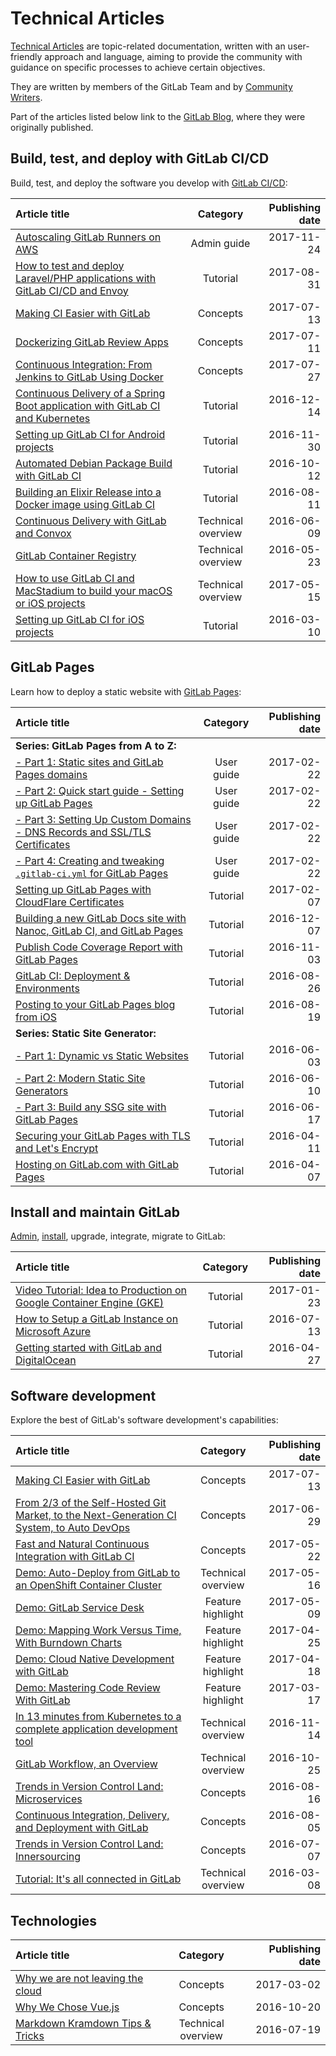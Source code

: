 # Technical Articles

[Technical Articles](../development/writing_documentation.md#technical-articles) are
topic-related documentation, written with an user-friendly approach and language, aiming
to provide the community with guidance on specific processes to achieve certain objectives.

They are written by members of the GitLab Team and by
[Community Writers](https://about.gitlab.com/handbook/product/technical-writing/community-writers/).

Part of the articles listed below link to the [GitLab Blog](https://about.gitlab.com/blog/),
where they were originally published.

## Build, test, and deploy with GitLab CI/CD

Build, test, and deploy the software you develop with [GitLab CI/CD](../ci/README.md):

| Article title | Category | Publishing date |
| :------------ | :------: | --------------: |
| [Autoscaling GitLab Runners on AWS](runner_autoscale_aws/index.md) | Admin guide | 2017-11-24 |
| [How to test and deploy Laravel/PHP applications with GitLab CI/CD and Envoy](laravel_with_gitlab_and_envoy/index.md) | Tutorial | 2017-08-31 |
| [Making CI Easier with GitLab](https://about.gitlab.com/2017/07/13/making-ci-easier-with-gitlab/) | Concepts | 2017-07-13 |
| [Dockerizing GitLab Review Apps](https://about.gitlab.com/2017/07/11/dockerizing-review-apps/) | Concepts | 2017-07-11 |
| [Continuous Integration: From Jenkins to GitLab Using Docker](https://about.gitlab.com/2017/07/27/docker-my-precious/) | Concepts | 2017-07-27 |
| [Continuous Delivery of a Spring Boot application with GitLab CI and Kubernetes](https://about.gitlab.com/2016/12/14/continuous-delivery-of-a-spring-boot-application-with-gitlab-ci-and-kubernetes/) | Tutorial | 2016-12-14 |
| [Setting up GitLab CI for Android projects](https://about.gitlab.com/2016/11/30/setting-up-gitlab-ci-for-android-projects/) | Tutorial | 2016-11-30 |
| [Automated Debian Package Build with GitLab CI](https://about.gitlab.com/2016/10/12/automated-debian-package-build-with-gitlab-ci/) | Tutorial | 2016-10-12 |
| [Building an Elixir Release into a Docker image using GitLab CI](https://about.gitlab.com/2016/08/11/building-an-elixir-release-into-docker-image-using-gitlab-ci-part-1/) | Tutorial | 2016-08-11 |
| [Continuous Delivery with GitLab and Convox](https://about.gitlab.com/2016/06/09/continuous-delivery-with-gitlab-and-convox/) | Technical overview | 2016-06-09 |
| [GitLab Container Registry](https://about.gitlab.com/2016/05/23/gitlab-container-registry/) | Technical overview | 2016-05-23 |
| [How to use GitLab CI and MacStadium to build your macOS or iOS projects](https://about.gitlab.com/2017/05/15/how-to-use-macstadium-and-gitlab-ci-to-build-your-macos-or-ios-projects/) | Technical overview | 2017-05-15 |
| [Setting up GitLab CI for iOS projects](https://about.gitlab.com/2016/03/10/setting-up-gitlab-ci-for-ios-projects/) | Tutorial | 2016-03-10 |

## GitLab Pages

Learn how to deploy a static website with [GitLab Pages](../user/project/pages/index.md#getting-started):

| Article title | Category | Publishing date |
| :------------ | :------: | --------------: |
| **Series: GitLab Pages from A to Z:** |
| [- Part 1: Static sites and GitLab Pages domains](../user/project/pages/getting_started_part_one.md)| User guide | 2017-02-22 |
| [- Part 2: Quick start guide - Setting up GitLab Pages](../user/project/pages/getting_started_part_two.md)| User guide | 2017-02-22 |
| [- Part 3: Setting Up Custom Domains - DNS Records and SSL/TLS Certificates](../user/project/pages/getting_started_part_three.md)| User guide | 2017-02-22 |
| [- Part 4: Creating and tweaking `.gitlab-ci.yml` for GitLab Pages](../user/project/pages/getting_started_part_four.md)| User guide | 2017-02-22 |
| [Setting up GitLab Pages with CloudFlare Certificates](https://about.gitlab.com/2017/02/07/setting-up-gitlab-pages-with-cloudflare-certificates/) | Tutorial | 2017-02-07 |
| [Building a new GitLab Docs site with Nanoc, GitLab CI, and GitLab Pages](https://about.gitlab.com/2016/12/07/building-a-new-gitlab-docs-site-with-nanoc-gitlab-ci-and-gitlab-pages/) | Tutorial | 2016-12-07 |
| [Publish Code Coverage Report with GitLab Pages](https://about.gitlab.com/2016/11/03/publish-code-coverage-report-with-gitlab-pages/) | Tutorial | 2016-11-03 |
| [GitLab CI: Deployment & Environments](https://about.gitlab.com/2016/08/26/ci-deployment-and-environments/) | Tutorial | 2016-08-26 |
| [Posting to your GitLab Pages blog from iOS](https://about.gitlab.com/2016/08/19/posting-to-your-gitlab-pages-blog-from-ios/) | Tutorial | 2016-08-19 |
| **Series: Static Site Generator:** |
| [- Part 1: Dynamic vs Static Websites](https://about.gitlab.com/2016/06/03/ssg-overview-gitlab-pages-part-1-dynamic-x-static/) | Tutorial | 2016-06-03 |
| [- Part 2: Modern Static Site Generators](https://about.gitlab.com/2016/06/10/ssg-overview-gitlab-pages-part-2/) | Tutorial | 2016-06-10 |
| [- Part 3: Build any SSG site with GitLab Pages](https://about.gitlab.com/2016/06/17/ssg-overview-gitlab-pages-part-3-examples-ci/) | Tutorial | 2016-06-17 |
| [Securing your GitLab Pages with TLS and Let's Encrypt](https://about.gitlab.com/2016/04/11/tutorial-securing-your-gitlab-pages-with-tls-and-letsencrypt/) | Tutorial | 2016-04-11 |
| [Hosting on GitLab.com with GitLab Pages](https://about.gitlab.com/2016/04/07/gitlab-pages-setup/) | Tutorial | 2016-04-07 |

## Install and maintain GitLab

[Admin](../README.md#administrator-documentation), [install](../install/README.md),
upgrade, integrate, migrate to GitLab:

| Article title | Category | Publishing date |
| :------------ | :------: | --------------: |
| [Video Tutorial: Idea to Production on Google Container Engine (GKE)](https://about.gitlab.com/2017/01/23/video-tutorial-idea-to-production-on-google-container-engine-gke/) | Tutorial | 2017-01-23 |
| [How to Setup a GitLab Instance on Microsoft Azure](https://about.gitlab.com/2016/07/13/how-to-setup-a-gitlab-instance-on-microsoft-azure/) | Tutorial | 2016-07-13 |
| [Getting started with GitLab and DigitalOcean](https://about.gitlab.com/2016/04/27/getting-started-with-gitlab-and-digitalocean/) | Tutorial | 2016-04-27 |

## Software development

Explore the best of GitLab's software development's capabilities:

| Article title | Category | Publishing date |
| :------------ | :------: | --------------: |
| [Making CI Easier with GitLab](https://about.gitlab.com/2017/07/13/making-ci-easier-with-gitlab/) | Concepts | 2017-07-13 |
| [From 2/3 of the Self-Hosted Git Market, to the Next-Generation CI System, to Auto DevOps](https://about.gitlab.com/2017/06/29/whats-next-for-gitlab-ci/)| Concepts | 2017-06-29 |
| [Fast and Natural Continuous Integration with GitLab CI](https://about.gitlab.com/2017/05/22/fast-and-natural-continuous-integration-with-gitlab-ci/) | Concepts | 2017-05-22 |
| [Demo: Auto-Deploy from GitLab to an OpenShift Container Cluster](https://about.gitlab.com/2017/05/16/devops-containers-gitlab-openshift/) | Technical overview | 2017-05-16 |
| [Demo: GitLab Service Desk](https://about.gitlab.com/2017/05/09/demo-service-desk/) | Feature highlight | 2017-05-09 |
| [Demo: Mapping Work Versus Time, With Burndown Charts](https://about.gitlab.com/2017/04/25/mapping-work-to-do-versus-time-with-burndown-charts/) | Feature highlight | 2017-04-25 |
| [Demo: Cloud Native Development with GitLab](https://about.gitlab.com/2017/04/18/cloud-native-demo/) | Feature highlight | 2017-04-18 |
| [Demo:  Mastering Code Review With GitLab](https://about.gitlab.com/2017/03/17/demo-mastering-code-review-with-gitlab/) | Feature highlight | 2017-03-17 |
| [In 13 minutes from Kubernetes to a complete application development tool](https://about.gitlab.com/2016/11/14/idea-to-production/) | Technical overview | 2016-11-14 |
| [GitLab Workflow, an Overview](https://about.gitlab.com/2016/10/25/gitlab-workflow-an-overview/) | Technical overview | 2016-10-25 |
| [Trends in Version Control Land: Microservices](https://about.gitlab.com/2016/08/16/trends-in-version-control-land-microservices/) | Concepts | 2016-08-16 |
| [Continuous Integration, Delivery, and Deployment with GitLab](https://about.gitlab.com/2016/08/05/continuous-integration-delivery-and-deployment-with-gitlab/) | Concepts | 2016-08-05 |
| [Trends in Version Control Land: Innersourcing](https://about.gitlab.com/2016/07/07/trends-version-control-innersourcing/) | Concepts | 2016-07-07 |
| [Tutorial: It's all connected in GitLab](https://about.gitlab.com/2016/03/08/gitlab-tutorial-its-all-connected/) | Technical overview | 2016-03-08 |

## Technologies

| Article title | Category | Publishing date |
| :------------ | :------: | --------------: |
| [Why we are not leaving the cloud](https://about.gitlab.com/2017/03/02/why-we-are-not-leaving-the-cloud/) | Concepts | 2017-03-02 |
| [Why We Chose Vue.js](https://about.gitlab.com/2016/10/20/why-we-chose-vue/) | Concepts | 2016-10-20 |
| [Markdown Kramdown Tips & Tricks](https://about.gitlab.com/2016/07/19/markdown-kramdown-tips-and-tricks/) | Technical overview | 2016-07-19 |
